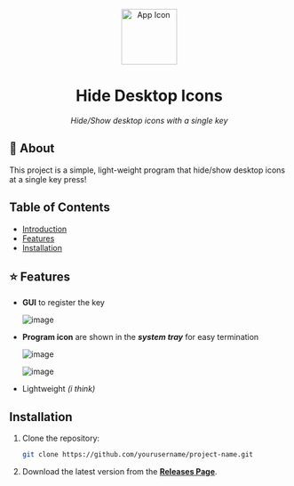 <p align="center">
  <img src="https://github.com/user-attachments/assets/9b1ace6b-a684-4ea6-875a-368875bbb5a2" alt="App Icon" width="100">
</p>

<h1 align="center">Hide Desktop Icons</h1>

<p align="center"><i>Hide/Show desktop icons with a single key</i></p>

## 🚀 About

This project is a simple, light-weight program that hide/show desktop icons at a single key press!

## Table of Contents
- [Introduction](#about)
- [Features](#features)
- [Installation](#installation)

## ⭐ Features

- **GUI** to register the key
  
  ![image](https://github.com/user-attachments/assets/b6ec9b7c-57bc-44de-b515-f5f7698c2792)

- **Program icon** are shown in the ***system tray*** for easy termination

  ![image](https://github.com/user-attachments/assets/1735ca12-9bae-4bd1-a372-c6d7fc058ebf)

  ![image](https://github.com/user-attachments/assets/a130763b-3a92-4d18-abf3-efda1484d62c)

- Lightweight *(i think)*

## Installation

1. Clone the repository:
   ```bash
   git clone https://github.com/yourusername/project-name.git
   
2. Download the latest version from the **[Releases Page](https://github.com/SpeedyTheXD/Hide-Desktop-Icons/releases)**.
